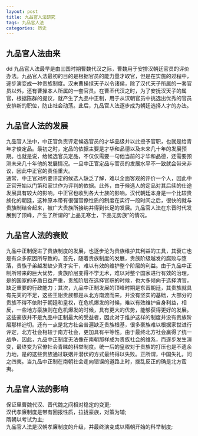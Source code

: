 ```yaml
---
layout: post
title: 九品官人法研究
tags: 九品官人法
categories: 历史
---
```


## 九品官人法由来
dd
九品官人法最早是由三国时期曹魏代汉之际，曹魏用于安排汉朝廷官员的评价办法。九品官人法最初的目的是根据官员的能力量才取官，但是在实施的过程中，逐步演变成一种贵族制度。汉末曹操挟天子以令诸侯，除了汉代天子所属的一套官员以外，还有曹操本人所属的一套官员。在曹丕代汉之时，为了安抚汉天子的属官，根据陈群的提议，就产生了九品中正制，用于从汉朝官员中挑选出优秀的官员安排新的职位，防止社会动荡。此后，九品官人法逐步成为朝廷选择人才的办法。

## 九品官人法的发展

九品官人法中，中正官负责评定候选官员的才华品级并以此授予官职，也就是给青年才俊定品。最初之时，定品的依据主要是才华和品德以及未来几十年的发展预期。也就是说，给候选官员定品，不仅仅需要一句他当前的才华和品德，还需要预测未来几十年他的发展情况。一旦中正官定品与官员的发展水平不一致就会带来非议，因此中正官的责任重大。<br>
通常，中正官对所要评定的候选人缺乏了解，难以全面客观的评价一个人，因此中正官开始以门第和家世作为评判的依据。此外，由于候选人的定品对其后续的仕途发展具有较大的影响，中正官也收到各大士族的影响。汉代朝廷本身是一个比较贵族化的朝廷，这种原本带有很强官僚性质的制度在实行一段时间之后，很快的就与贵族制结合起来，被广大贵族所接纳并得到长足的发展。九品官人法在东晋时代发展到了顶峰，产生了所谓的“上品无寒士，下品无势族”的情况。

## 九品官人法的衰败

九品中正制促进了贵族制度的发展，也逐步沦为贵族维护其利益的工具，其衰亡也是有众多原因所导致的。首先，随着贵族制度的发展，贵族阶级越发的腐败与堕落，贵族子弟越发缺少真才实干，难以有效的维护整个阶层的利益。由于九品中正制所带来的巨大优势，贵族阶层变得不学无术，难以对整个国家进行有效的治理，是的国家的矛盾日益严重，贵族阶层在选择官职的时候，也大多倾向于选择清官，缺乏重要的行政能力；其次，九品中正制发展的顶峰时期是东晋朝廷，其贵族就具有先天的不足，这些王谢贵族都是从北方南渡而来，并没有坚实的基础，大部分的贵族不得不依附于朝廷和皇权，在危机爆发的时候，难以有效维护自身利益，相反，一些地方豪族则在危机爆发的时候，具有更大的优势，能够获得更好的发展。这些豪族并不是九品中正制最大的受益者，因此对于维护这样的制度并没有贵族阶层那样迫切。还有一点是北方社会普遍缺乏贵族根基，很多豪族难以根据家世进行评定，北方社会相较于南方社会，更加具有平等性。由于最终北方社会赢得了统一战争，因此，九品中正制度无法像在南朝那样成为贵族社会的维系，而逐步发生演变，最终变为官僚社会青睐的科举制度。统一后的皇权对于贵族的打压也是不遗余力地，是的这些贵族通过联姻并潜伏的方式最终得以失败。正所谓，中国失礼，问之四夷。当九品中正制在南朝社会走向错误的道路上时，拨乱反正的确是北方蛮夷。


## 九品官人法的影响


保证里曹魏代汉、晋代魏之间相对稳定的变更;<br>
汉代孝廉制度是带有回报性质，拉拢豪族，对策为辅;<br>
隋朝以考试为主;<br>
九品官人法是汉朝孝廉制度的升级，并最终演变成以隋朝开始的科举制度;

